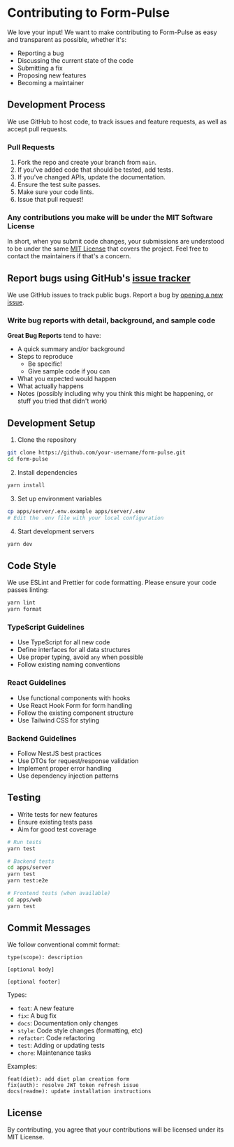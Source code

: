 # Contributing to Form-Pulse

We love your input! We want to make contributing to Form-Pulse as easy and transparent as possible, whether it's:

- Reporting a bug
- Discussing the current state of the code
- Submitting a fix
- Proposing new features
- Becoming a maintainer

## Development Process

We use GitHub to host code, to track issues and feature requests, as well as accept pull requests.

### Pull Requests

1. Fork the repo and create your branch from `main`.
2. If you've added code that should be tested, add tests.
3. If you've changed APIs, update the documentation.
4. Ensure the test suite passes.
5. Make sure your code lints.
6. Issue that pull request!

### Any contributions you make will be under the MIT Software License

In short, when you submit code changes, your submissions are understood to be under the same [MIT License](http://choosealicense.com/licenses/mit/) that covers the project. Feel free to contact the maintainers if that's a concern.

## Report bugs using GitHub's [issue tracker](https://github.com/your-username/form-pulse/issues)

We use GitHub issues to track public bugs. Report a bug by [opening a new issue](https://github.com/your-username/form-pulse/issues/new).

### Write bug reports with detail, background, and sample code

**Great Bug Reports** tend to have:

- A quick summary and/or background
- Steps to reproduce
  - Be specific!
  - Give sample code if you can
- What you expected would happen
- What actually happens
- Notes (possibly including why you think this might be happening, or stuff you tried that didn't work)

## Development Setup

1. Clone the repository

```bash
git clone https://github.com/your-username/form-pulse.git
cd form-pulse
```

2. Install dependencies

```bash
yarn install
```

3. Set up environment variables

```bash
cp apps/server/.env.example apps/server/.env
# Edit the .env file with your local configuration
```

4. Start development servers

```bash
yarn dev
```

## Code Style

We use ESLint and Prettier for code formatting. Please ensure your code passes linting:

```bash
yarn lint
yarn format
```

### TypeScript Guidelines

- Use TypeScript for all new code
- Define interfaces for all data structures
- Use proper typing, avoid `any` when possible
- Follow existing naming conventions

### React Guidelines

- Use functional components with hooks
- Use React Hook Form for form handling
- Follow the existing component structure
- Use Tailwind CSS for styling

### Backend Guidelines

- Follow NestJS best practices
- Use DTOs for request/response validation
- Implement proper error handling
- Use dependency injection patterns

## Testing

- Write tests for new features
- Ensure existing tests pass
- Aim for good test coverage

```bash
# Run tests
yarn test

# Backend tests
cd apps/server
yarn test
yarn test:e2e

# Frontend tests (when available)
cd apps/web
yarn test
```

## Commit Messages

We follow conventional commit format:

```
type(scope): description

[optional body]

[optional footer]
```

Types:

- `feat`: A new feature
- `fix`: A bug fix
- `docs`: Documentation only changes
- `style`: Code style changes (formatting, etc)
- `refactor`: Code refactoring
- `test`: Adding or updating tests
- `chore`: Maintenance tasks

Examples:

```
feat(diet): add diet plan creation form
fix(auth): resolve JWT token refresh issue
docs(readme): update installation instructions
```

## License

By contributing, you agree that your contributions will be licensed under its MIT License.
